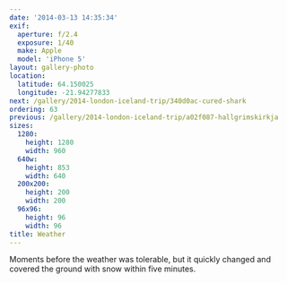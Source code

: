 ```yaml
---
date: '2014-03-13 14:35:34'
exif:
  aperture: f/2.4
  exposure: 1/40
  make: Apple
  model: 'iPhone 5'
layout: gallery-photo
location:
  latitude: 64.150025
  longitude: -21.94277833
next: /gallery/2014-london-iceland-trip/340d0ac-cured-shark
ordering: 63
previous: /gallery/2014-london-iceland-trip/a02f087-hallgrimskirkja
sizes:
  1280:
    height: 1280
    width: 960
  640w:
    height: 853
    width: 640
  200x200:
    height: 200
    width: 200
  96x96:
    height: 96
    width: 96
title: Weather
---
```


Moments before the weather was tolerable, but it quickly changed and covered the ground with snow within five minutes.
